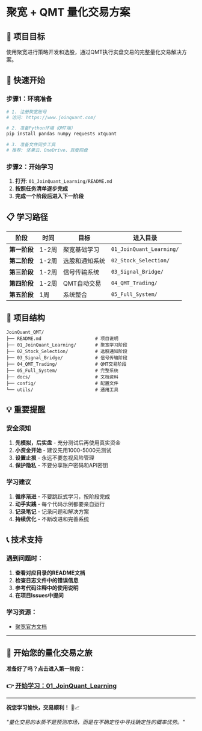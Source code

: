 # 聚宽 + QMT 量化交易方案

## 🎯 项目目标
使用聚宽进行策略开发和选股，通过QMT执行实盘交易的完整量化交易解决方案。

## 🚀 快速开始

### 步骤1：环境准备
```bash
# 1. 注册聚宽账号
# 访问: https://www.joinquant.com/

# 2. 准备Python环境（QMT端）
pip install pandas numpy requests xtquant

# 3. 准备文件同步工具
# 推荐: 坚果云、OneDrive、百度网盘
```

### 步骤2：开始学习
1. **打开**: `01_JoinQuant_Learning/README.md`
2. **按照任务清单逐步完成**
3. **完成一个阶段后进入下一阶段**

## 📋 学习路径

| 阶段 | 时间 | 目标 | 进入目录 |
|------|------|------|----------|
| **第一阶段** | 1-2周 | 聚宽基础学习 | `01_JoinQuant_Learning/` |
| **第二阶段** | 1-2周 | 选股和通知系统 | `02_Stock_Selection/` |
| **第三阶段** | 1-2周 | 信号传输系统 | `03_Signal_Bridge/` |
| **第四阶段** | 1-2周 | QMT自动交易 | `04_QMT_Trading/` |
| **第五阶段** | 1周 | 系统整合 | `05_Full_System/` |

## 📁 项目结构

```
JoinQuant_QMT/
├── README.md                    # 项目说明
├── 01_JoinQuant_Learning/       # 聚宽学习阶段
├── 02_Stock_Selection/          # 选股通知阶段  
├── 03_Signal_Bridge/            # 信号传输阶段
├── 04_QMT_Trading/              # QMT交易阶段
├── 05_Full_System/              # 完整系统
├── docs/                        # 文档资料
├── config/                      # 配置文件
└── utils/                       # 通用工具
```

## 💡 重要提醒

### 安全须知
1. **先模拟，后实盘** - 充分测试后再使用真实资金
2. **小资金开始** - 建议先用1000-5000元测试
3. **设置止损** - 永远不要忽视风险管理
4. **保护隐私** - 不要分享账户密码和API密钥

### 学习建议
1. **循序渐进** - 不要跳跃式学习，按阶段完成
2. **动手实践** - 每个代码示例都要亲自运行
3. **记录笔记** - 记录问题和解决方案
4. **持续优化** - 不断改进和完善系统

## 📞 技术支持

### 遇到问题时：
1. **查看对应目录的README文档**
2. **检查日志文件中的错误信息**
3. **参考代码注释中的使用说明**
4. **在项目Issues中提问**

### 学习资源：
- [聚宽官方文档](https://www.joinquant.com/help/api)

---

## 🌟 开始您的量化交易之旅

**准备好了吗？点击进入第一阶段：**

### 👉 [开始学习：01_JoinQuant_Learning](./01_JoinQuant_Learning/README.md)

---

**祝您学习愉快，交易顺利！** 🚀📈

*"量化交易的本质不是预测市场，而是在不确定性中寻找确定性的概率优势。"*
